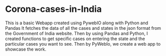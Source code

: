# Corona-cases-in-India
This is a basic Webapp created using PywebIO along with Python and Pandas
It fetches the data of all the cases and states in the json format from the Government of India website. Then by using Pandas and Python, I created functions to get specific cases on entering the state and the particular cases you want to see.
Then by PyWebIo, we create a web app to showcase the work.
